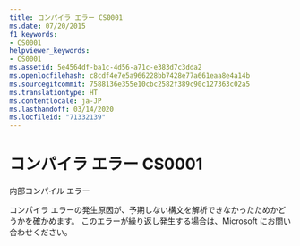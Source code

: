 ```yaml
---
title: コンパイラ エラー CS0001
ms.date: 07/20/2015
f1_keywords:
- CS0001
helpviewer_keywords:
- CS0001
ms.assetid: 5e4564df-ba1c-4d56-a71c-e383d7c3dda2
ms.openlocfilehash: c8cdf4e7e5a966228bb7428e77a661eaa8e4a14b
ms.sourcegitcommit: 7588136e355e10cbc2582f389c90c127363c02a5
ms.translationtype: HT
ms.contentlocale: ja-JP
ms.lasthandoff: 03/14/2020
ms.locfileid: "71332139"
---
```

# <a name="compiler-error-cs0001"></a>コンパイラ エラー CS0001
内部コンパイル エラー

 コンパイラ エラーの発生原因が、予期しない構文を解析できなかったためかどうかを確かめます。 このエラーが繰り返し発生する場合は、Microsoft にお問い合わせください。
